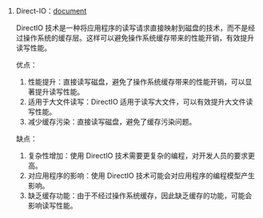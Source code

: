 1. Direct-IO：[document](https://www.modb.pro/db/124983)

   DirectIO 技术是一种将应用程序的读写请求直接映射到磁盘的技术，而不是经过操作系统的缓存层。这样可以避免操作系统缓存带来的性能开销，有效提升读写性能。

   优点：

   1. 性能提升：直接读写磁盘，避免了操作系统缓存带来的性能开销，可以显著提升读写性能。
   2. 适用于大文件读写：DirectIO 适用于读写大文件，可以有效提升大文件读写性能。
   3. 减少缓存污染：直接读写磁盘，避免了缓存污染问题。

   缺点：

   1. 复杂性增加：使用 DirectIO 技术需要更复杂的编程，对开发人员的要求更高。
   2. 对应用程序的影响：使用 DirectIO 技术可能会对应用程序的编程模型产生影响。
   3. 缺乏缓存功能：由于不经过操作系统缓存，因此缺乏缓存的功能，可能会影响读写性能。
